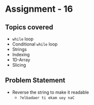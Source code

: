 # Assignment - 16

## Topics covered

- `while` loop
- Conditional `while` loop
- Strings
- Indexing
- 1D-Array
- Slicing


## Problem Statement

- Reverse the string to make it readable
  - `?elbadaer ti ekam uoy naC`
